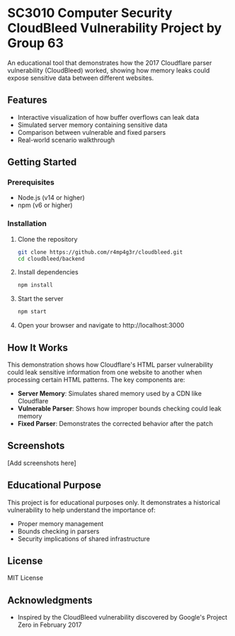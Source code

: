 # SC3010 Computer Security CloudBleed Vulnerability Project by Group 63

An educational tool that demonstrates how the 2017 Cloudflare parser vulnerability (CloudBleed) worked, showing how memory leaks could expose sensitive data between different websites.

## Features

- Interactive visualization of how buffer overflows can leak data
- Simulated server memory containing sensitive data
- Comparison between vulnerable and fixed parsers
- Real-world scenario walkthrough

## Getting Started

### Prerequisites

- Node.js (v14 or higher)
- npm (v6 or higher)

### Installation

1. Clone the repository
   ```bash
   git clone https://github.com/r4mp4g3r/cloudbleed.git
   cd cloudbleed/backend
   ```

2. Install dependencies
   ```bash
   npm install
   ```

3. Start the server
   ```bash
   npm start
   ```

4. Open your browser and navigate to http://localhost:3000

## How It Works

This demonstration shows how Cloudflare's HTML parser vulnerability could leak sensitive information from one website to another when processing certain HTML patterns. The key components are:

- **Server Memory**: Simulates shared memory used by a CDN like Cloudflare
- **Vulnerable Parser**: Shows how improper bounds checking could leak memory
- **Fixed Parser**: Demonstrates the corrected behavior after the patch

## Screenshots

[Add screenshots here]

## Educational Purpose

This project is for educational purposes only. It demonstrates a historical vulnerability to help understand the importance of:

- Proper memory management
- Bounds checking in parsers
- Security implications of shared infrastructure

## License

MIT License

## Acknowledgments

- Inspired by the CloudBleed vulnerability discovered by Google's Project Zero in February 2017
